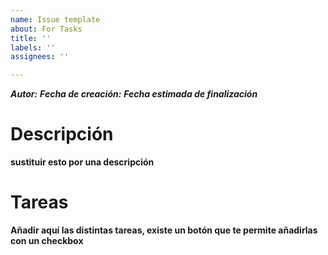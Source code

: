```yaml
---
name: Issue template
about: For Tasks
title: ''
labels: ''
assignees: ''

---
```


***Autor:***
***Fecha de creación:***
***Fecha estimada de finalización***

# Descripción
__sustituir esto por una descripción__

# Tareas
__Añadir aquí las distintas tareas, existe un botón que te permite añadirlas con un checkbox__
